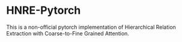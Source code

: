 # HNRE-Pytorch

This is a non-official pytorch implementation of Hierarchical Relation Extraction with Coarse-to-Fine Grained Attention.  
